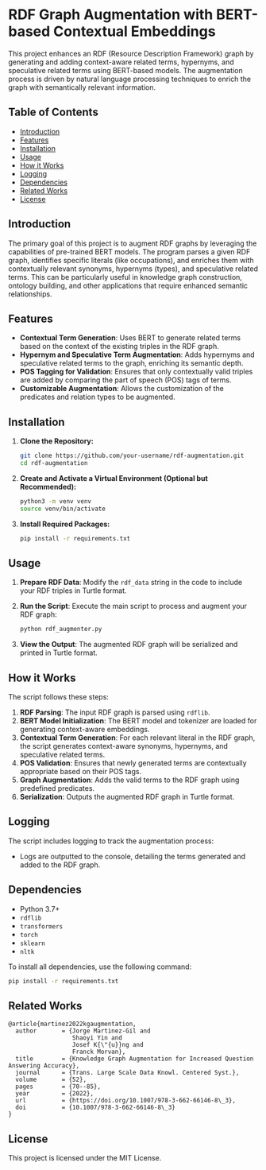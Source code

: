 # RDF Graph Augmentation with BERT-based Contextual Embeddings

This project enhances an RDF (Resource Description Framework) graph by generating and adding context-aware related terms, hypernyms, and speculative related terms using BERT-based models. The augmentation process is driven by natural language processing techniques to enrich the graph with semantically relevant information.

## Table of Contents
- [Introduction](#introduction)
- [Features](#features)
- [Installation](#installation)
- [Usage](#usage)
- [How it Works](#how-it-works)
- [Logging](#logging)
- [Dependencies](#dependencies)
- [Related Works](#related-works)
- [License](#license)

## Introduction

The primary goal of this project is to augment RDF graphs by leveraging the capabilities of pre-trained BERT models. The program parses a given RDF graph, identifies specific literals (like occupations), and enriches them with contextually relevant synonyms, hypernyms (types), and speculative related terms. This can be particularly useful in knowledge graph construction, ontology building, and other applications that require enhanced semantic relationships.

## Features

- **Contextual Term Generation**: Uses BERT to generate related terms based on the context of the existing triples in the RDF graph.
- **Hypernym and Speculative Term Augmentation**: Adds hypernyms and speculative related terms to the graph, enriching its semantic depth.
- **POS Tagging for Validation**: Ensures that only contextually valid triples are added by comparing the part of speech (POS) tags of terms.
- **Customizable Augmentation**: Allows the customization of the predicates and relation types to be augmented.

## Installation

1. **Clone the Repository:**
   ```bash
   git clone https://github.com/your-username/rdf-augmentation.git
   cd rdf-augmentation
   ```

2. **Create and Activate a Virtual Environment (Optional but Recommended):**
   ```bash
   python3 -m venv venv
   source venv/bin/activate
   ```

3. **Install Required Packages:**
   ```bash
   pip install -r requirements.txt
   ```

## Usage

1. **Prepare RDF Data**: Modify the `rdf_data` string in the code to include your RDF triples in Turtle format.

2. **Run the Script**: Execute the main script to process and augment your RDF graph:
   ```bash
   python rdf_augmenter.py
   ```

3. **View the Output**: The augmented RDF graph will be serialized and printed in Turtle format.

## How it Works

The script follows these steps:

1. **RDF Parsing**: The input RDF graph is parsed using `rdflib`.
2. **BERT Model Initialization**: The BERT model and tokenizer are loaded for generating context-aware embeddings.
3. **Contextual Term Generation**: For each relevant literal in the RDF graph, the script generates context-aware synonyms, hypernyms, and speculative related terms.
4. **POS Validation**: Ensures that newly generated terms are contextually appropriate based on their POS tags.
5. **Graph Augmentation**: Adds the valid terms to the RDF graph using predefined predicates.
6. **Serialization**: Outputs the augmented RDF graph in Turtle format.

## Logging

The script includes logging to track the augmentation process:
- Logs are outputted to the console, detailing the terms generated and added to the RDF graph.

## Dependencies

- Python 3.7+
- `rdflib`
- `transformers`
- `torch`
- `sklearn`
- `nltk`

To install all dependencies, use the following command:
```bash
pip install -r requirements.txt
```

## Related Works

```
@article{martinez2022kgaugmentation,
  author       = {Jorge Martinez-Gil and
                  Shaoyi Yin and
                  Josef K{\"{u}}ng and
                  Franck Morvan},
  title        = {Knowledge Graph Augmentation for Increased Question Answering Accuracy},
  journal      = {Trans. Large Scale Data Knowl. Centered Syst.},
  volume       = {52},
  pages        = {70--85},
  year         = {2022},
  url          = {https://doi.org/10.1007/978-3-662-66146-8\_3},
  doi          = {10.1007/978-3-662-66146-8\_3}
}
```

## License

This project is licensed under the MIT License.